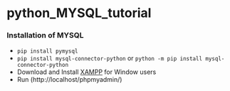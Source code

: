 # python_MYSQL_tutorial
### Installation of MYSQL
- `pip install pymysql`
- `pip install mysql-connector-python` or `python -m pip install mysql-connector-python`
- Download and Install [XAMPP](https://sourceforge.net/projects/xampp/files/XAMPP%20Windows/8.2.4/xampp-windows-x64-8.2.4-0-VS16-installer.exe) for Window users
- Run (http://localhost/phpmyadmin/)
